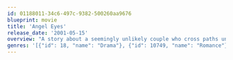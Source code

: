```yaml
---
id: 01188011-34c6-497c-9382-500260aa9676
blueprint: movie
title: 'Angel Eyes'
release_date: '2001-05-15'
overview: "A story about a seemingly unlikely couple who cross paths under life-threatening circumstances as though they are destined not only to meet but to save each other's lives. Not once, but twice."
genres: '[{"id": 18, "name": "Drama"}, {"id": 10749, "name": "Romance"}, {"id": 53, "name": "Thriller"}]'
---
```

